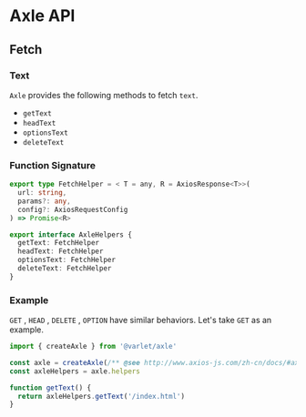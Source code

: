 # Axle API

## Fetch

### Text

`Axle` provides the following methods to fetch `text`.

- `getText`
- `headText`
- `optionsText`
- `deleteText`

### Function Signature

```ts
export type FetchHelper = < T = any, R = AxiosResponse<T>>(
  url: string,
  params?: any,
  config?: AxiosRequestConfig
) => Promise<R>

export interface AxleHelpers {
  getText: FetchHelper
  headText: FetchHelper
  optionsText: FetchHelper
  deleteText: FetchHelper
}
```

### Example

`GET` , `HEAD` , `DELETE` , `OPTION` have similar behaviors. Let's take `GET` as an example.

```js
import { createAxle } from '@varlet/axle'

const axle = createAxle(/** @see http://www.axios-js.com/zh-cn/docs/#axios-create-config **/)
const axleHelpers = axle.helpers

function getText() {
  return axleHelpers.getText('/index.html')
}
```

